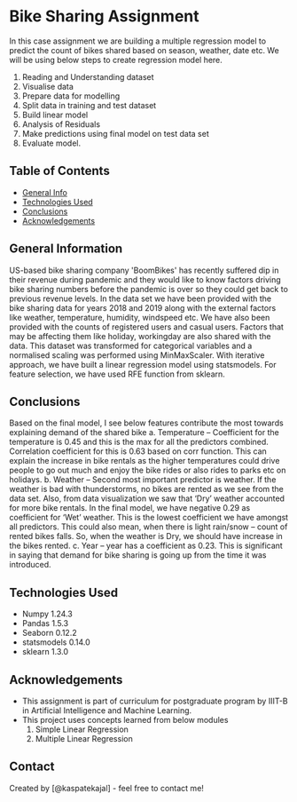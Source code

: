 # Bike Sharing Assignment
In this case assignment we are building a multiple regression model to predict the count of bikes shared based on season, weather, date etc.
We will be using below steps to create regression model here.
  1. Reading and Understanding dataset
  2. Visualise data
  3. Prepare data for modelling
  4. Split data in training and test dataset
  5. Build linear model
  6. Analysis of Residuals
  7. Make predictions using final model on test data set
  8. Evaluate model.

## Table of Contents
* [General Info](#general-information)
* [Technologies Used](#technologies-used)
* [Conclusions](#conclusions)
* [Acknowledgements](#acknowledgements)


## General Information
US-based bike sharing company 'BoomBikes' has recently suffered dip in their revenue during pandemic and they would like to know factors driving bike sharing numbers before the pandemic is over so they could get back to previous revenue levels. In the data set we have been provided with the bike sharing data for years 2018 and 2019 along with the external factors like weather, temperature, humidity, windspeed etc. We have also been provided with the counts of registered users and casual users. Factors that may be affecting them like holiday, workingday are also shared with the data.
This dataset was transformed for categorical variables and a normalised scaling was performed using MinMaxScaler. With iterative approach, we have built a linear regression model using statsmodels. For feature selection, we have used RFE function from sklearn.


## Conclusions
Based on the final model, I see below features contribute the most towards explaining demand of the shared bike
a.	Temperature – Coefficient for the temperature is 0.45 and this is the max for all the predictors combined.  Correlation coefficient for this is 0.63 based on corr function. This can explain the increase in bike rentals as the higher temperatures could drive people to go out much and enjoy the bike rides or also rides to parks etc on holidays.
b.	Weather – Second most important predictor is weather. If the weather is bad with thunderstorms, no bikes are rented as we see from the data set. Also, from data visualization we saw that ‘Dry’ weather accounted for more bike rentals. In the final model, we have negative 0.29 as coefficient for ‘Wet’ weather. This is the lowest coefficient we have amongst all predictors. This could also mean, when there is light rain/snow – count of rented bikes falls. So, when the weather is Dry, we should have increase in the bikes rented.
c.	Year – year has a coefficient as 0.23. This is significant in saying that demand for bike sharing is going up from the time it was introduced.  



## Technologies Used
- Numpy 1.24.3
- Pandas 1.5.3
- Seaborn 0.12.2
- statsmodels 0.14.0
- sklearn 1.3.0


## Acknowledgements
- This assignment is part of curriculum for postgraduate program by IIIT-B in Artificial Intelligence and Machine Learning.
- This project uses concepts learned from below modules
  1. Simple Linear Regression
  2. Multiple Linear Regression


## Contact
Created by [@kaspatekajal] - feel free to contact me!
